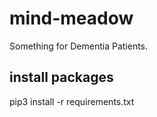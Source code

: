 # mind-meadow
Something for Dementia Patients.

## install packages
pip3 install -r requirements.txt
